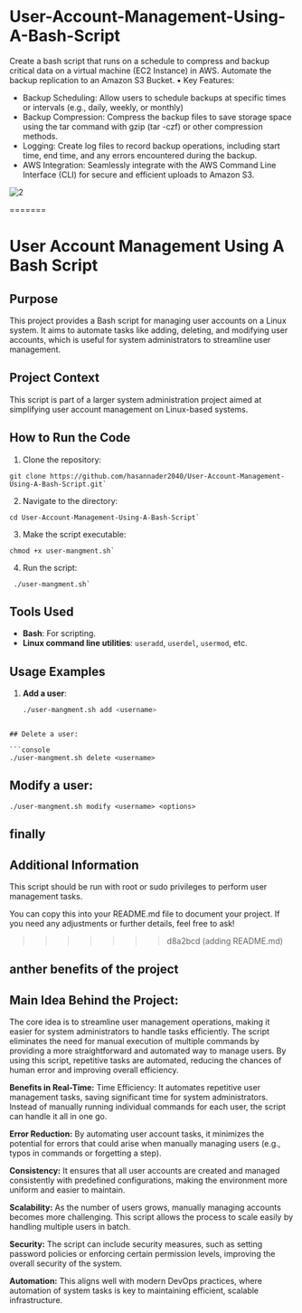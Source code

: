 # User-Account-Management-Using-A-Bash-Script

Create a bash script that runs on a schedule to compress and backup critical data on a virtual machine (EC2 Instance) in AWS.
Automate the backup replication to an Amazon S3 Bucket.
• Key Features:

- Backup Scheduling: Allow users to schedule backups at specific times or intervals (e.g., daily, weekly, or monthly)
- Backup Compression: Compress the backup files to save storage space using the tar command with gzip (tar -czf) or other compression methods.
- Logging: Create log files to record backup operations, including start time, end time, and any errors encountered during the backup.
- AWS Integration: Seamlessly integrate with the AWS Command Line
  Interface (CLI) for secure and efficient uploads to Amazon S3.


![2](https://github.com/user-attachments/assets/cd53527f-e421-4aa0-983f-6f3e3755d746)

=======
# User Account Management Using A Bash Script

## Purpose
This project provides a Bash script for managing user accounts on a Linux system. It aims to automate tasks like adding, deleting, and modifying user accounts, which is useful for system administrators to streamline user management.

## Project Context
This script is part of a larger system administration project aimed at simplifying user account management on Linux-based systems.

## How to Run the Code
1. Clone the repository: 

```console
git clone https://github.com/hasannader2040/User-Account-Management-Using-A-Bash-Script.git`

```

2. Navigate to the directory: 

```console
cd User-Account-Management-Using-A-Bash-Script`

```

3. Make the script executable: 

```console
chmod +x user-mangment.sh`

```

4. Run the script:

```console
 ./user-mangment.sh`

```

## Tools Used
- **Bash**: For scripting.
- **Linux command line utilities**: `useradd`, `userdel`, `usermod`, etc.

## Usage Examples
1. **Add a user**: 
   ```bash
   ./user-mangment.sh add <username>
```

## Delete a user:

```console
./user-mangment.sh delete <username>
```

## Modify a user:

```console
./user-mangment.sh modify <username> <options>
```


## finally 
## Additional Information
This script should be run with root or sudo privileges to perform user management tasks.


You can copy this into your README.md file to document your project. If you need any adjustments or further details, feel free to ask!
>>>>>>> d8a2bcd (adding README.md)
>>>>>>>
## anther benefits of the project 

## Main Idea Behind the Project:
The core idea is to streamline user management operations, making it easier for system administrators to handle tasks efficiently. The script eliminates the need for manual execution of multiple commands by providing a more straightforward and automated way to manage users. By using this script, repetitive tasks are automated, reducing the chances of human error and improving overall efficiency.

**Benefits in Real-Time:**
Time Efficiency: It automates repetitive user management tasks, saving significant time for system administrators. Instead of manually running individual commands for each user, the script can handle it all in one go.

**Error Reduction:** By automating user account tasks, it minimizes the potential for errors that could arise when manually managing users (e.g., typos in commands or forgetting a step).

**Consistency:** It ensures that all user accounts are created and managed consistently with predefined configurations, making the environment more uniform and easier to maintain.

**Scalability:** As the number of users grows, manually managing accounts becomes more challenging. This script allows the process to scale easily by handling multiple users in batch.

**Security:** The script can include security measures, such as setting password policies or enforcing certain permission levels, improving the overall security of the system.

**Automation:** This aligns well with modern DevOps practices, where automation of system tasks is key to maintaining efficient, scalable infrastructure.
